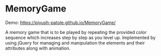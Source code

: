 # MemoryGame

Demo: https://piyush-patole.github.io/MemoryGame/

A memory game that is to be played by repeating the provided color sequence which increases step by step as you level up. Implemented by using jQuery for managing and manipulation the elements and their attributes along with animation.
